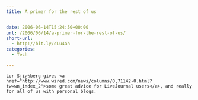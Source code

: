 ```yaml
---
title: A primer for the rest of us


date: 2006-06-14T15:24:50+00:00
url: /2006/06/14/a-primer-for-the-rest-of-us/
short-url:
  - http://bit.ly/dLu4ah
categories:
  - Tech

---
```

<div class='microid-mailto+http:sha1:63fe78bf5ac6098aab80e13f57bca31d4ff14bf2'>
  
    Lor Sjï¿½berg gives <a href="http://www.wired.com/news/columns/0,71142-0.html?tw=wn_index_2">some great advice for LiveJournal users</a>, and really for all of us with personal blogs.
  
